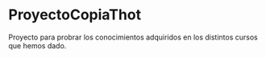 # ProyectoCopiaThot
Proyecto para probrar los conocimientos adquiridos en los distintos cursos que hemos dado. 
